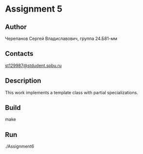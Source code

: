 # Assignment 5
## Author
Черепанов Сергей Владиславович, группа 24.Б81-мм
## Contacts
st129987@stdudent.spbu.ru
## Description
This work implements a template class with partial specializations.
## Build
make
## Run
./Assignment6
